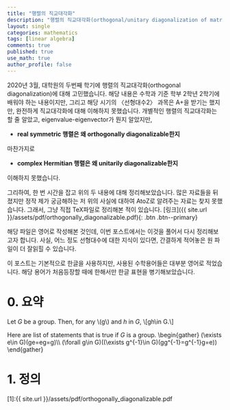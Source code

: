 ```yaml
---
title: "행렬의 직교대각화"
description: "행렬의 직교대각화(orthogonal/unitary diagonalization of matrices)에 대해 요약해본 글입니다."
layout: single
categories: mathematics
tags: [linear algebra]
comments: true
published: true
use_math: true
author_profile: false
---
```


2020년 3월, 대학원의 두번째 학기에 행렬의 직교대각화(orthogonal diagonalization)에 대해 고민했습니다.
해당 내용은 수학과 기준 학부 2학년 2학기에 배워야 하는 내용이지만, 그리고 해당 시기의 〈선형대수2〉 과목은 A+을 받기는 했지만, 완전하게 직교대각화에 대해 이해하지 못했습니다.
개별적인 행렬의 직교대각화는 할 줄 알았고, eigenvalue-eigenvector가 뭔지 알았지만,
- **real symmetric 행렬은 왜 orthogonally diagonalizable한지**

마찬가지로
 - **complex Hermitian 행렬은 왜 unitarily diagonalizable한지**
 
 이해하지 못했습니다.

그리하여, 한 번 시간을 잡고 위의 두 내용에 대해 정리해보았습니다.
많은 자료들을 뒤졌지만 정작 제가 궁금해하는 저 위의 사실에 대하여 AtoZ로 알려주는 자료는 찾지 못했습니다.
그래서, 그냥 직접 TeX파일로 정리해본 적이 있습니다.
[링크]({{ site.url }}/assets/pdf/orthogonally_diagonalizable.pdf){: .btn .btn--primary}

해당 파일은 영어로 작성해본 것인데, 이번 포스트에서는 이것을 풀어서 다시 정리해보고자 합니다.
사실, 어느 정도 선형대수에 대한 지식이 있다면, 간결하게 적어놓은 원 파일이 더 잘읽힐 수 있습니다.

이 포스트는 기본적으로 한글을 사용하지만, 사용된 수학용어들은 대부분 영어로 적었습니다.
해당 용어가 처음등장할 때에 한해서만 한글 표현을 병기해보았습니다.

# 0. 요약
Let $G$ be a group.
Then, for any \\(g\\) and $h$ in $G$,
\\[gh\in G.\\]

Here are list of statements that is true if $G$ is a group.
\begin{gather}
(\exists e\in G)(ge=eg=g)\\\\
(\forall g\in G)((\exists g^{-1}\in G)(gg^{-1}=g^{-1}g=e))
\end{gather}
# 1. 정의



[1]:{{ site.url }}/assets/pdf/orthogonally_diagonalizable.pdf